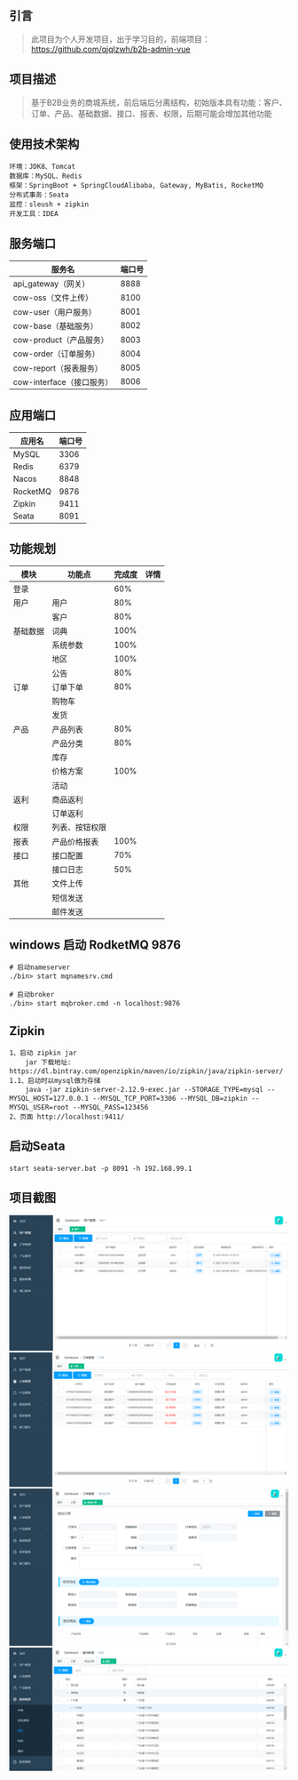 ## 引言
> 此项目为个人开发项目，出于学习目的，前端项目：https://github.com/qjqlzwh/b2b-admin-vue

## 项目描述
> 基于B2B业务的商城系统，前后端后分离结构，初始版本具有功能：客户、订单、产品、基础数据、接口、报表、权限，后期可能会增加其他功能

## 使用技术架构
```text
环境：JDK8、Tomcat
数据库：MySQL、Redis
框架：SpringBoot + SpringCloudAlibaba, Gateway, MyBatis, RocketMQ
分布式事务：Seata
监控：sleush + zipkin
开发工具：IDEA
```


## 服务端口

| 服务名 | 端口号 |
| ----- | ----- |
| api_gateway（网关） | 8888 |
| cow-oss（文件上传） | 8100 |
| cow-user（用户服务） | 8001 |
| cow-base（基础服务） | 8002 |
| cow-product（产品服务） | 8003 |
| cow-order（订单服务） | 8004 |
| cow-report（报表服务） | 8005 |
| cow-interface（接口服务） | 8006 |


## 应用端口

| 应用名 | 端口号 |
| ----- | ----- |
| MySQL | 3306 |
| Redis | 6379 |
| Nacos | 8848 |
| RocketMQ | 9876 |
| Zipkin | 9411 |
| Seata | 8091 |

## 功能规划

| 模块 | 功能点 | 完成度 | 详情 |
| ----|-------| --- | ----- |
| 登录 ||60%||
| 用户 | 用户 |80%||
|     | 客户 |80%||
| 基础数据 | 词典 |100%||
|  | 系统参数 |100%||
|  | 地区 |100%||
|  | 公告 |80%||
| 订单 | 订单下单 |80%||
|  | 购物车 |||
|  | 发货 |||
| 产品 | 产品列表 |80%|      |
|  | 产品分类 |80%||
|  | 库存 |||
|  | 价格方案 |100%||
|  | 活动 |||
| 返利 | 商品返利 |||
|  | 订单返利 |||
| 权限 | 列表、按钮权限 |||
| 报表 | 产品价格报表 |100%||
| 接口 | 接口配置 |70%||
|  | 接口日志 |50%||
| 其他 | 文件上传 |||
|  | 短信发送 |||
| | 邮件发送 |||


## windows 启动 RodketMQ 9876
```text
# 启动nameserver
./bin> start mqnamesrv.cmd

# 启动broker
./bin> start mqbroker.cmd -n localhost:9876
```

## Zipkin
```text
1、启动 zipkin jar
    jar 下载地址: https://dl.bintray.com/openzipkin/maven/io/zipkin/java/zipkin-server/
1.1、启动时以mysql做为存储
    java -jar zipkin-server-2.12.9-exec.jar --STORAGE_TYPE=mysql --MYSQL_HOST=127.0.0.1 --MYSQL_TCP_PORT=3306 --MYSQL_DB=zipkin --MYSQL_USER=root --MYSQL_PASS=123456
2、页面 http://localhost:9411/
```

## 启动Seata
```text
start seata-server.bat -p 8091 -h 192.168.99.1
```

## 项目截图
![img_1.png](doc/img/img_1.png)
![img_2.png](doc/img/img_2.png)
![img_3.png](doc/img/img_3.png)
![img_4.png](doc/img/img_4.png)